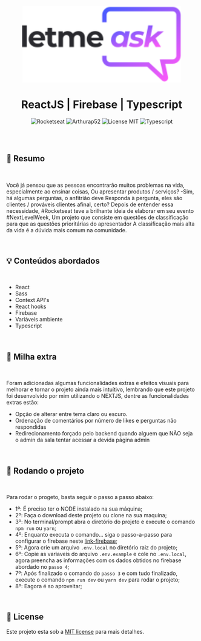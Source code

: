 <br />
<br />
<h1 align="center">
  <img alt="letmeask" src=".github/assets/logo.svg" width="420px" /> 
  <br />
  <br />
  ReactJS | Firebase | Typescript
</h1>

<p align="center">
  <img alt="Rocketseat" src="https://img.shields.io/badge/Created%20by%3A-Rocketseat-%236D5CCD" />
  <img alt="Arthurap52" src="https://img.shields.io/badge/Developed%20by%3A-Arthurap52-%23DD3B3F" />
  <img alt="License MIT" src="https://img.shields.io/badge/License-MIT-%2398C611" />
  <img alt="Typescript" src="https://img.shields.io/badge/Main%20lenguage-Typescript-%232F74C0" /> <br />
</p> 
<br />
<br />

## :bookmark: Resumo
<br />

Você já pensou que as pessoas encontrarão muitos problemas na vida, especialmente ao ensinar coisas, Ou apresentar produtos / serviços? 
-Sim, há algumas perguntas, o anfitrião deve Responda à pergunta, eles são clientes / prováveis clientes afinal, certo? Depois de entender essa necessidade, #Rocketseat teve a brilhante ideia de elaborar em seu evento #NextLevelWeek, Um projeto que consiste em questões de classificação para que as questões prioritárias do apresentador A classificação mais alta da vida é a dúvida mais comum na comunidade.


<br />

## :bulb: Conteúdos abordados
<br />

- React
- Sass
- Context API's
- React hooks
- Firebase
- Variáveis ambiente
- Typescript

<br />

## :rocket: Milha extra
<br />

Foram adicionadas algumas funcionalidades extras e efeitos visuais para melhorar e tornar o projeto 
ainda mais intuítivo, lembrando que este projeto foi desenvolvido por mim utilizando o NEXTJS, 
dentre as funcionalidades extras estão:

- Opção de alterar entre tema claro ou escuro.
- Ordenação de comentários por número de likes e perguntas não respondidas
- Redirecionamento forçado pelo backend quando alguem que NÃO seja o admin da sala tentar acessar a devida página admin


<br />

## :wrench: Rodando o projeto
<br />

Para rodar o progeto, basta seguir o passo a passo abaixo:

- 1º: É preciso ter o NODE instalado na sua máquina;
- 2º: Faça o download deste projeto ou clone na sua maquina;
- 3º: No terminal/prompt abra o diretório do projeto e execute o comando `npm run` ou `yarn`;
- 4º: Enquanto executa o comando... siga o passo-a-passo para configurar o firebase neste [link-firebase](https://github.com/Arthurap52/NLWtogether-letmeask/tree/main/.github/firebase);
- 5º: Agora crie um arquivo `.env.local` no diretório raiz do projeto;
- 6º: Copie as variaveis do arquivo `.env.example` e cole no `.env.local`, agora preencha as informações com os dados obtidos no firebase abordado no `passo 4`;
- 7º: Após finalizado o comando do `passo 3` e com tudo finalizado, execute o comando `npm run dev` ou `yarn dev` para rodar o projeto;
- 8º: Eagora é so aproveitar;

<br />

## :memo: License

Este projeto esta sob a [MIT license](LICENSE) para mais detalhes.
<br />
<br />

